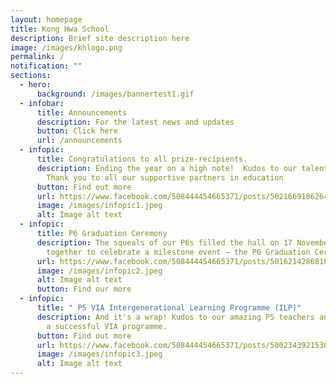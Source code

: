 ```yaml
---
layout: homepage
title: Kong Hwa School
description: Brief site description here
image: /images/khlogo.png
permalink: /
notification: ""
sections:
  - hero:
      background: /images/bannertest1.gif
  - infobar:
      title: Announcements
      description: For the latest news and updates
      button: Click here
      url: /announcements
  - infopic:
      title: Congratulations to all prize-recipients.
      description: Ending the year on a high note!  Kudos to our talented performers.
        Thank you to all our supportive partners in education
      button: Find out more
      url: https://www.facebook.com/508444454665371/posts/502166918626458
      image: /images/infopic1.jpeg
      alt: Image alt text
  - infopic:
      title: P6 Graduation Ceremony
      description: The squeals of our P6s filled the hall on 17 November 2022, coming
        together to celebrate a milestone event – the P6 Graduation Ceremony.
      url: https://www.facebook.com/508444454665371/posts/501621428681007
      image: /images/infopic2.jpeg
      alt: Image alt text
      button: Find our more
  - infopic:
      title: " P5 VIA Intergenerational Learning Programme (ILP)"
      description: And it's a wrap! Kudos to our amazing P5 teachers and students for
        a successful VIA programme.
      button: Find out more
      url: https://www.facebook.com/508444454665371/posts/500234392153044
      image: /images/infopic3.jpeg
      alt: Image alt text
---
```

